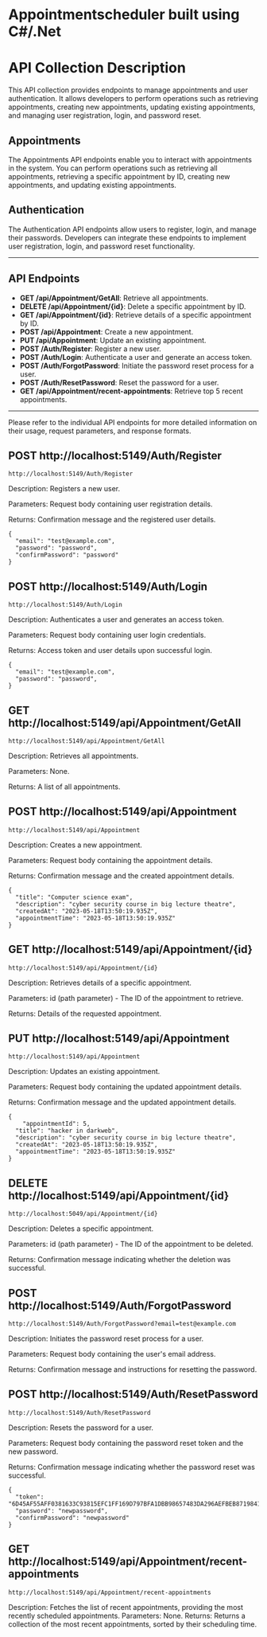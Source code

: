 # Appointmentscheduler built using C#/.Net

# API Collection Description

This API collection provides endpoints to manage appointments and user authentication. It allows developers to perform operations such as retrieving appointments, creating new appointments, updating existing appointments, and managing user registration, login, and password reset.

## Appointments

The Appointments API endpoints enable you to interact with appointments in the system. You can perform operations such as retrieving all appointments, retrieving a specific appointment by ID, creating new appointments, and updating existing appointments.

## Authentication

The Authentication API endpoints allow users to register, login, and manage their passwords. Developers can integrate these endpoints to implement user registration, login, and password reset functionality.

---

## API Endpoints

- **GET /api/Appointment/GetAll**: Retrieve all appointments.
- **DELETE /api/Appointment/{id}**: Delete a specific appointment by ID.
- **GET /api/Appointment/{id}**: Retrieve details of a specific appointment by ID.
- **POST /api/Appointment**: Create a new appointment.
- **PUT /api/Appointment**: Update an existing appointment.
- **POST /Auth/Register**: Register a new user.
- **POST /Auth/Login**: Authenticate a user and generate an access token.
- **POST /Auth/ForgotPassword**: Initiate the password reset process for a user.
- **POST /Auth/ResetPassword**: Reset the password for a user.
- **GET /api/Appointment/recent-appointments**: Retrieve top 5 recent appointments.
    

---

Please refer to the individual API endpoints for more detailed information on their usage, request parameters, and response formats.

## POST http://localhost:5149/Auth/Register
```
http://localhost:5149/Auth/Register
```

Description: Registers a new user.

Parameters: Request body containing user registration details.

Returns: Confirmation message and the registered user details.

``` 
{
  "email": "test@example.com",
  "password": "password",
  "confirmPassword": "password"
}
```

## POST http://localhost:5149/Auth/Login
``` 
http://localhost:5149/Auth/Login
```

Description: Authenticates a user and generates an access token.

Parameters: Request body containing user login credentials.

Returns: Access token and user details upon successful login.
```
{
  "email": "test@example.com",
  "password": "password",
}
```

## GET http://localhost:5149/api/Appointment/GetAll
```
http://localhost:5149/api/Appointment/GetAll
```

Description: Retrieves all appointments.

Parameters: None.

Returns: A list of all appointments.

## POST http://localhost:5149/api/Appointment
```
http://localhost:5149/api/Appointment
```

Description: Creates a new appointment.

Parameters: Request body containing the appointment details.

Returns: Confirmation message and the created appointment details.
```
{
  "title": "Computer science exam",
  "description": "cyber security course in big lecture theatre",
  "createdAt": "2023-05-18T13:50:19.935Z",
  "appointmentTime": "2023-05-18T13:50:19.935Z"
}
```

## GET http://localhost:5149/api/Appointment/{id}
```
http://localhost:5149/api/Appointment/{id}
```

Description: Retrieves details of a specific appointment.

Parameters:
id (path parameter) - The ID of the appointment to retrieve.

Returns: Details of the requested appointment.

## PUT http://localhost:5149/api/Appointment
```
http://localhost:5149/api/Appointment
```

Description: Updates an existing appointment.

Parameters: Request body containing the updated appointment details.

Returns: Confirmation message and the updated appointment details.
```
{
    "appointmentId": 5,
  "title": "hacker in darkweb",
  "description": "cyber security course in big lecture theatre",
  "createdAt": "2023-05-18T13:50:19.935Z",
  "appointmentTime": "2023-05-18T13:50:19.935Z"
}
```

## DELETE http://localhost:5149/api/Appointment/{id}
```
http://localhost:5049/api/Appointment/{id}
```

Description: Deletes a specific appointment.

Parameters:
id (path parameter) - The ID of the appointment to be deleted.

Returns: Confirmation message indicating whether the deletion was successful.

## POST http://localhost:5149/Auth/ForgotPassword
```
http://localhost:5149/Auth/ForgotPassword?email=test@example.com
```

Description: Initiates the password reset process for a user.

Parameters: Request body containing the user's email address.

Returns: Confirmation message and instructions for resetting the password.

## POST http://localhost:5149/Auth/ResetPassword
```
http://localhost:5149/Auth/ResetPassword
```

Description: Resets the password for a user.

Parameters: Request body containing the password reset token and the new password.

Returns: Confirmation message indicating whether the password reset was successful.
```
{
  "token": "6D45AF55AFF0381633C93815EFC1FF169D797BFA1DBB98657483DA296AEFBEB8719841585B4971EA9B5ADAC61524FB70982A166674C2FC6DA61B5DEAE57C12DA",
  "password": "newpassword",
  "confirmPassword": "newpassword"
}
```

## GET http://localhost:5149/api/Appointment/recent-appointments
```
http://localhost:5149/api/Appointment/recent-appointments
```
Description: Fetches the list of recent appointments, providing the most recently scheduled appointments.
Parameters: None.
Returns: Returns a collection of the most recent appointments, sorted by their scheduling time.
    
